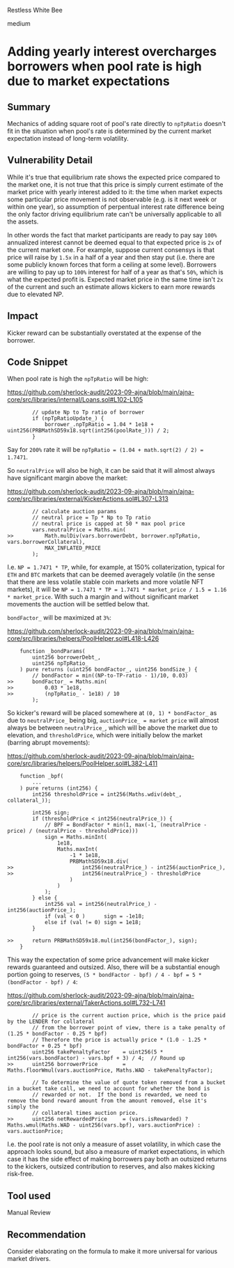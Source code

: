 Restless White Bee

medium

# Adding yearly interest overcharges borrowers when pool rate is high due to market expectations
## Summary

Mechanics of adding square root of pool's rate directly to `npTpRatio` doesn't fit in the situation when pool's rate is determined by the current market expectation instead of long-term volatility.

## Vulnerability Detail

While it's true that equilibrium rate shows the expected price compared to the market one, it is not true that this price is simply current estimate of the market price with yearly interest added to it: the time when market expects some particular price movement is not observable (e.g. is it next week or within one year), so assumption of perpentual interest rate difference being the only factor driving equilibrium rate can't be universally applicable to all the assets.

In other words the fact that market participants are ready to pay say `100%` annualized interest cannot be deemed equal to that expected price is `2x` of the current market one. For example, suppose current consensys is that price will raise by `1.5x` in a half of a year and then stay put (i.e. there are some publicly known forces that form a ceiling at some level). Borrowers are willing to pay up to `100%` interest for half of a year as that's `50%`, which is what the expected profit is. Expected market price in the same time isn't `2x` of the current and such an estimate allows kickers to earn more rewards due to elevated NP.

## Impact

Kicker reward can be substantially overstated at the expense of the borrower.

## Code Snippet

When pool rate is high the `npTpRatio` will be high:

https://github.com/sherlock-audit/2023-09-ajna/blob/main/ajna-core/src/libraries/internal/Loans.sol#L102-L105

```solidity
        // update Np to Tp ratio of borrower
        if (npTpRatioUpdate_) {
            borrower_.npTpRatio = 1.04 * 1e18 + uint256(PRBMathSD59x18.sqrt(int256(poolRate_))) / 2;
        }
```

Say for `200%` rate it will be `npTpRatio = (1.04 + math.sqrt(2) / 2) = 1.7471`.

So `neutralPrice` will also be high, it can be said that it will almost always have significant margin above the market:

https://github.com/sherlock-audit/2023-09-ajna/blob/main/ajna-core/src/libraries/external/KickerActions.sol#L307-L313

```solidity
        // calculate auction params
        // neutral price = Tp * Np to Tp ratio
        // neutral price is capped at 50 * max pool price
        vars.neutralPrice = Maths.min(
>>          Math.mulDiv(vars.borrowerDebt, borrower.npTpRatio, vars.borrowerCollateral),
            MAX_INFLATED_PRICE
        );
```

I.e. `NP = 1.7471 * TP`, while, for example, at 150% collaterization, typical for `ETH` and `BTC` markets that can be deemed averagely volatile (in the sense that there are less volatile stable coin markets and more volatile NFT markets), it will be `NP = 1.7471 * TP = 1.7471 * market_price / 1.5 = 1.16 * market_price`. With such a margin and without significant market movements the auction will be settled below that.

`bondFactor_` will be maximized at `3%`:

https://github.com/sherlock-audit/2023-09-ajna/blob/main/ajna-core/src/libraries/helpers/PoolHelper.sol#L418-L426

```solidity
    function _bondParams(
        uint256 borrowerDebt_,
        uint256 npTpRatio_
    ) pure returns (uint256 bondFactor_, uint256 bondSize_) {
        // bondFactor = min((NP-to-TP-ratio - 1)/10, 0.03)
>>      bondFactor_ = Maths.min(
>>          0.03 * 1e18,
>>          (npTpRatio_ - 1e18) / 10
        );
```

So kicker's reward will be placed somewhere at `(0, 1) * bondFactor_` as due to `neutralPrice_` being big, `auctionPrice_ = market price` will almost always be between `neutralPrice_`, which will be above the market due to elevation, and `thresholdPrice`, which were initially below the market (barring abrupt movements):

https://github.com/sherlock-audit/2023-09-ajna/blob/main/ajna-core/src/libraries/helpers/PoolHelper.sol#L382-L411

```solidity
    function _bpf(
        ...
    ) pure returns (int256) {
        int256 thresholdPrice = int256(Maths.wdiv(debt_, collateral_));

        int256 sign;
        if (thresholdPrice < int256(neutralPrice_)) {
            // BPF = BondFactor * min(1, max(-1, (neutralPrice - price) / (neutralPrice - thresholdPrice)))
            sign = Maths.minInt(
                1e18,
                Maths.maxInt(
                    -1 * 1e18,
                    PRBMathSD59x18.div(
>>                      int256(neutralPrice_) - int256(auctionPrice_),
>>                      int256(neutralPrice_) - thresholdPrice
                    )
                )
            );
        } else {
            int256 val = int256(neutralPrice_) - int256(auctionPrice_);
            if (val < 0 )      sign = -1e18;
            else if (val != 0) sign = 1e18;
        }

>>      return PRBMathSD59x18.mul(int256(bondFactor_), sign);
    }
```

This way the expectation of some price advancement will make kicker rewards guaranteed and outsized. Also, there will be a substantial enough portion going to reserves, `(5 * bondFactor - bpf) / 4 - bpf = 5 * (bondFactor - bpf) / 4`:

https://github.com/sherlock-audit/2023-09-ajna/blob/main/ajna-core/src/libraries/external/TakerActions.sol#L732-L741

```solidity
        // price is the current auction price, which is the price paid by the LENDER for collateral
        // from the borrower point of view, there is a take penalty of  (1.25 * bondFactor - 0.25 * bpf)
        // Therefore the price is actually price * (1.0 - 1.25 * bondFactor + 0.25 * bpf)
        uint256 takePenaltyFactor    = uint256(5 * int256(vars.bondFactor) - vars.bpf + 3) / 4;  // Round up
>>      uint256 borrowerPrice        = Maths.floorWmul(vars.auctionPrice, Maths.WAD - takePenaltyFactor);

        // To determine the value of quote token removed from a bucket in a bucket take call, we need to account for whether the bond is
        // rewarded or not.  If the bond is rewarded, we need to remove the bond reward amount from the amount removed, else it's simply the 
        // collateral times auction price.
>>      uint256 netRewardedPrice     = (vars.isRewarded) ? Maths.wmul(Maths.WAD - uint256(vars.bpf), vars.auctionPrice) : vars.auctionPrice;
```

I.e. the pool rate is not only a measure of asset volatility, in which case the approach looks sound, but also a measure of market expectations, in which case it has the side effect of making borrowers pay both an outsized returns to the kickers, outsized contribution to reserves, and also makes kicking risk-free.

## Tool used

Manual Review

## Recommendation

Consider elaborating on the formula to make it more universal for various market drivers.